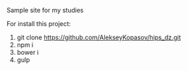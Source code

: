 Sample site for my studies

For install this project:

1. git clone https://github.com/AlekseyKopasov/hips_dz.git
2. npm i
3. bower i
4. gulp